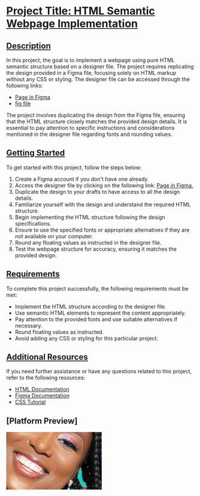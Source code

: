 # [Project Title: HTML Semantic Webpage Implementation](https://github.com/Idiane05/alu-web-development/tree/master/html_advanced#project-title-html-semantic-webpage-implementation)  
## [Description](https://github.com/Idiane05/alu-web-development/tree/master/html_advanced#description)  
In this project, the goal is to implement a webpage using pure HTML semantic structure based on a designer file. The project requires replicating the design provided in a Figma file, focusing solely on HTML markup without any CSS or styling. The designer file can be accessed through the following links:

- [Page in Figma](https://intranet.aluswe.com/rltoken/AvebjcsZhQIMt3DsN_fiZA)
- [fig file](https://intranet.aluswe.com/rltoken/BOC4LSHhGgn-RudlXjuUKg)  

The project involves duplicating the design from the Figma file, ensuring that the HTML structure closely matches the provided design details. It is essential to pay attention to specific instructions and considerations mentioned in the designer file regarding fonts and rounding values.

## [Getting Started](https://github.com/Idiane05/alu-web-development/tree/master/html_advanced#getting-started)  

To get started with this project, follow the steps below:  

1. Create a Figma account if you don't have one already.  
2. Access the designer file by clicking on the following link: [Page in Figma.](https://www.figma.com/file/dyYL6Ku4WG7vsdpwvlcJZC/Homepage?type=design&node-id=0-1&mode=design&t=TgwYJ15RYDOweW5O-0)  
3. Duplicate the design to your drafts to have access to all the design details.  
4. Familiarize yourself with the design and understand the required HTML structure.  
5. Begin implementing the HTML structure following the design specifications.  
6. Ensure to use the specified fonts or appropriate alternatives if they are not available on your computer.  
7. Round any floating values as instructed in the designer file.  
8. Test the webpage structure for accuracy, ensuring it matches the provided design.  

## [Requirements](https://github.com/Idiane05/alu-web-development/tree/main/html_advanced#getting-started)  

To complete this project successfully, the following requirements must be met:  

- Implement the HTML structure according to the designer file.
- Use semantic HTML elements to represent the content appropriately.
- Pay attention to the provided fonts and use suitable alternatives if necessary.
- Round floating values as instructed.
- Avoid adding any CSS or styling for this particular project.  

## [Additional Resources](https://github.com/Idiane05/alu-web-development/tree/main/html_advanced#getting-started)  
If you need further assistance or have any questions related to this project, refer to the following resources:

- [HTML Documentation](https://developer.mozilla.org/en-US/docs/Web/HTML)
- [Figma Documentation](https://developer.mozilla.org/en-US/docs/Web/HTML)
- [CSS Tutorial](https://developer.mozilla.org/en-US/docs/Web/HTML)

## [Platform Preview]
![Image](../html_advanced/img/Bitmap%20(2).png)

